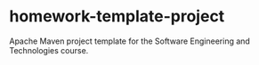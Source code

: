 homework-template-project
=========================

Apache Maven project template for the Software Engineering and Technologies course.

